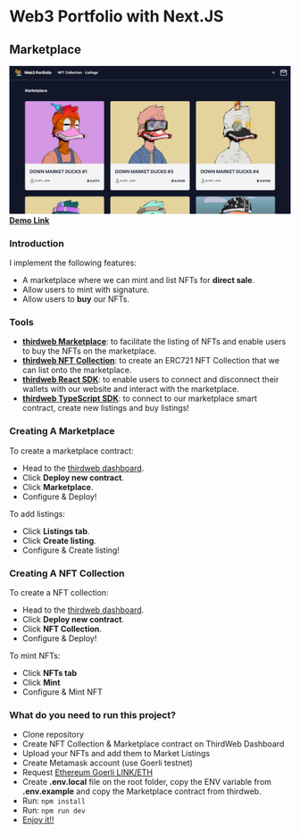 # Web3 Portfolio with Next.JS

## Marketplace

![](/assets/ducks-portfolio.png)
[**Demo Link**](https://web3-portfolio-ochre.vercel.app/)

### Introduction

I implement the following features:

- A marketplace where we can mint and list NFTs for **direct sale**.
- Allow users to mint with signature.
- Allow users to **buy** our NFTs.

### Tools

- [**thirdweb Marketplace**](https://portal.thirdweb.com/contracts/marketplace): to facilitate the listing of NFTs and enable users to buy the NFTs on the marketplace.
- [**thirdweb NFT Collection**](https://portal.thirdweb.com/contracts/nft-collection): to create an ERC721 NFT Collection that we can list onto the marketplace.
- [**thirdweb React SDK**](https://docs.thirdweb.com/react): to enable users to connect and disconnect their wallets with our website and interact with the marketplace.
- [**thirdweb TypeScript SDK**](https://docs.thirdweb.com/typescript): to connect to our marketplace smart contract, create new listings and buy listings!

### Creating A Marketplace

To create a marketplace contract:

- Head to the [thirdweb dashboard](https://thirdweb.com/dashboard).
- Click **Deploy new contract**.
- Click **Marketplace**.
- Configure & Deploy!

To add listings:

- Click **Listings tab**.
- Click **Create listing**.
- Configure & Create listing!

### Creating A NFT Collection

To create a NFT collection:

- Head to the [thirdweb dashboard](https://thirdweb.com/dashboard).
- Click **Deploy new contract**.
- Click **NFT Collection**.
- Configure & Deploy!

To mint NFTs:

- Click **NFTs tab**
- Click **Mint**
- Configure & Mint NFT

### What do you need to run this project?

- Clone repository
- Create NFT Collection & Marketplace contract on ThirdWeb Dashboard
- Upload your NFTs and add them to Market Listings
- Create Metamask account (use Goerli testnet)
- Request [Ethereum Goerli LINK/ETH](https://faucets.chain.link/)
- Create **.env.local** file on the root folder, copy the ENV variable from **.env.example** and copy the Marketplace contract from thirdweb.
- Run: `npm install`
- Run: `npm run dev`
- [Enjoy it!!](http://localhost:3000/marketplace)
